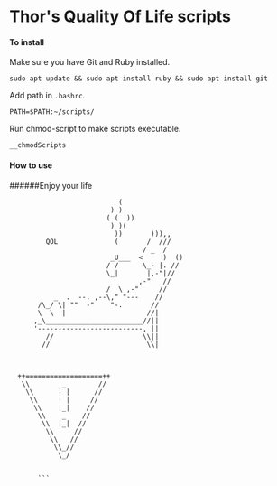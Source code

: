 # Thor's Quality Of Life scripts

#### To install

Make sure you have Git and Ruby installed.
```
sudo apt update && sudo apt install ruby && sudo apt install git
```


Add path in `.bashrc`.
```
PATH=$PATH:~/scripts/
```
Run chmod-script to make scripts executable.
```
__chmodScripts
```


#### How to use




######Enjoy your life


                               (
                             ) )
                            ( (  ))                
                             ) )(
                              ))       ))),,        
             QOL              (       /  ///       
                                     / _  /
                             _U___  <     )  ()
                            / /      \_- |. //
                            \_|       |,-"|//
                             __     ,-"   //
                            /  \ ,-"     //
               _  .  --. ,--\," "---    //
           /\_/ \| ""  -"    "-.       //
           \  \  |                    //|
          ,_\________________________//||
          '--------------------------, ||                  
             //                      \\||
            //                        \\|

```


  ++===================++
   \\        _        //
    \\      | |      //
     \\     | |     //
      \\    |_|    //
       \\    _    //
        \\  |_|  //
         \\     //
          \\   //
           \\_//
            \_/


       ```
